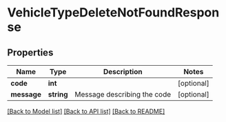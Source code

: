 # VehicleTypeDeleteNotFoundResponse

## Properties
Name | Type | Description | Notes
------------ | ------------- | ------------- | -------------
**code** | **int** |  | [optional] 
**message** | **string** | Message describing the code | [optional] 

[[Back to Model list]](../README.md#documentation-for-models) [[Back to API list]](../README.md#documentation-for-api-endpoints) [[Back to README]](../README.md)


